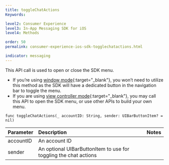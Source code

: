 ```yaml
---
title: toggleChatActions
Keywords:

level2: Consumer Experience
level3: In-App Messaging SDK for iOS
level4: Methods

order: 50
permalink: consumer-experience-ios-sdk-togglechatactions.html

indicator: messaging
---
```


This API call is used to open or close the SDK menu. 

* If you’re using [window mode](consumer-experience-ios-sdk-showconversation.html){:target="_blank"}, you won’t need to utilize this method as the SDK will have a dedicated button in the navigation bar to toggle the menu. 
* If you are using [view controller mode](consumer-experience-ios-sdk-showconversation.html){:target="_blank"}, you may call this API to open the SDK menu, or use other APIs to build your own menu. 

`func toggleChatActions(_ accountID: String, sender: UIBarButtonItem? = nil)`

| Parameter | Description | Notes |
| :--- | :--- | :--- |
| accountID | An account ID |
| sender | An optional UIBarButtonItem to use for toggling the chat actions |